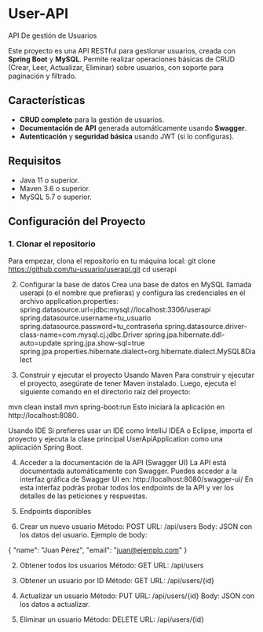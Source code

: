 # User-API
API De gestión de Usuarios

Este proyecto es una API RESTful para gestionar usuarios, creada con **Spring Boot** y **MySQL**. Permite realizar operaciones básicas de CRUD (Crear, Leer, Actualizar, Eliminar) sobre usuarios, con soporte para paginación y filtrado.

## Características

- **CRUD completo** para la gestión de usuarios.
- **Documentación de API** generada automáticamente usando **Swagger**.
- **Autenticación** y **seguridad básica** usando JWT (si lo configuras).
  
## Requisitos

- Java 11 o superior.
- Maven 3.6 o superior.
- MySQL 5.7 o superior.

## Configuración del Proyecto

### 1. Clonar el repositorio

Para empezar, clona el repositorio en tu máquina local:
git clone https://github.com/tu-usuario/userapi.git
cd userapi

2. Configurar la base de datos
Crea una base de datos en MySQL llamada userapi (o el nombre que prefieras) y configura las credenciales en el archivo application.properties:
spring.datasource.url=jdbc:mysql://localhost:3306/userapi
spring.datasource.username=tu_usuario
spring.datasource.password=tu_contraseña
spring.datasource.driver-class-name=com.mysql.cj.jdbc.Driver
spring.jpa.hibernate.ddl-auto=update
spring.jpa.show-sql=true
spring.jpa.properties.hibernate.dialect=org.hibernate.dialect.MySQL8Dialect


3. Construir y ejecutar el proyecto
Usando Maven
Para construir y ejecutar el proyecto, asegúrate de tener Maven instalado. Luego, ejecuta el siguiente comando en el directorio raíz del proyecto:

mvn clean install
mvn spring-boot:run
Esto iniciará la aplicación en http://localhost:8080.

Usando IDE
Si prefieres usar un IDE como IntelliJ IDEA o Eclipse, importa el proyecto y ejecuta la clase principal UserApiApplication como una aplicación Spring Boot.

4. Acceder a la documentación de la API (Swagger UI)
La API está documentada automáticamente con Swagger. Puedes acceder a la interfaz gráfica de Swagger UI en:
http://localhost:8080/swagger-ui/
En esta interfaz podrás probar todos los endpoints de la API y ver los detalles de las peticiones y respuestas.

5. Endpoints disponibles
  1. Crear un nuevo usuario
  Método: POST
  URL: /api/users
  Body: JSON con los datos del usuario.
  Ejemplo de body:

  {
    "name": "Juan Pérez",
    "email": "juan@ejemplo.com"
  }
  
  2. Obtener todos los usuarios
  Método: GET
  URL: /api/users

  3. Obtener un usuario por ID
  Método: GET
  URL: /api/users/{id}

  4. Actualizar un usuario
  Método: PUT
  URL: /api/users/{id}
  Body: JSON con los datos a actualizar.

  5. Eliminar un usuario
  Método: DELETE
  URL: /api/users/{id}

